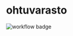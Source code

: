 # ohtuvarasto

![workflow badge](https://github.com/msslotboom/ohtuvarasto/workflows/CI/badge.svg)


